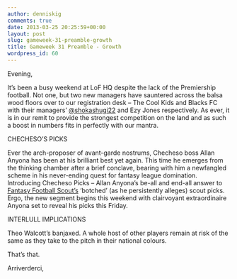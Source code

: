 ```yaml
---
author: denniskig
comments: true
date: 2013-03-25 20:25:59+00:00
layout: post
slug: gameweek-31-preamble-growth
title: Gameweek 31 Preamble - Growth
wordpress_id: 60
---
```


Evening, 

It’s been a busy weekend at LoF HQ despite the lack of the Premiership football. Not one, but two new managers have sauntered across the balsa wood floors over to our registration desk – The Cool Kids and Blacks FC with their managers’ [@shokashugi22](https://twitter.com/Shokashugi22) and Ezy Jones respectively. As ever, it is in our remit to provide the strongest competition on the land and as such a boost in numbers fits in perfectly with our mantra. 

CHECHESO’S PICKS

Ever the arch-proposer of avant-garde nostrums, Checheso boss Allan Anyona has been at his brilliant best yet again. This time he emerges from the thinking chamber after a brief conclave, bearing with him a newfangled scheme in his never-ending quest for fantasy league domination. Introducing Checheso Picks – Allan Anyona’s be-all and end-all answer to [Fantasy Football Scout’s](http://fantasyfootballscout.co.uk) ‘botched’ (as he persistently alleges) scout picks. Ergo, the new segment begins this weekend with clairvoyant extraordinaire Anyona set to reveal his picks this Friday. 

INTERLULL IMPLICATIONS 

Theo Walcott’s banjaxed. A whole host of other players remain at risk of the same as they take to the pitch in their national colours.

That’s that. 

Arriverderci,


